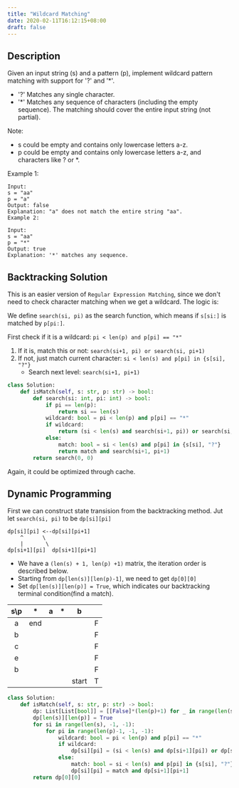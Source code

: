 ```yaml
---
title: "Wildcard Matching"
date: 2020-02-11T16:12:15+08:00
draft: false
---
```

<!--more-->

## Description
Given an input string (s) and a pattern (p), implement wildcard pattern matching with support for '?' and '*'.

 - '?' Matches any single character.
 - '*' Matches any sequence of characters (including the empty sequence).
The matching should cover the entire input string (not partial).

Note:

 - s could be empty and contains only lowercase letters a-z.
 - p could be empty and contains only lowercase letters a-z, and characters like ? or *.

Example 1:
```
Input:
s = "aa"
p = "a"
Output: false
Explanation: "a" does not match the entire string "aa".
Example 2:
```
```
Input:
s = "aa"
p = "*"
Output: true
Explanation: '*' matches any sequence.
```

## Backtracking Solution

This is an easier version of `Regular Expression Matching`, since we don't need to check character matching when we get a wildcard. The logic is:

We define `search(si, pi)` as the search function, which means if `s[si:]` is matched by `p[pi:]`.

First check if it is a wildcard: `pi < len(p) and p[pi] == "*"`
1. If it is, match this or not: `search(si+1, pi) or search(si, pi+1)`
2. If not, just match current character: `si < len(s) and p[pi] in {s[si], "?"}`
    - Search next level: `search(si+1, pi+1)`

```python
class Solution:
    def isMatch(self, s: str, p: str) -> bool:
        def search(si: int, pi: int) -> bool:
            if pi == len(p): 
                return si == len(s)
            wildcard: bool = pi < len(p) and p[pi] == "*"
            if wildcard:
                return (si < len(s) and search(si+1, pi)) or search(si, pi+1)
            else:
                match: bool = si < len(s) and p[pi] in {s[si], "?"}
                return match and search(si+1, pi+1)
        return search(0, 0)
```

Again, it could be optimized through cache.

## Dynamic Programming

First we can construct state transision from the backtracking method. Jut let `search(si, pi)` to be `dp[si][pi]`

```text
dp[si][pi] <--dp[si][pi+1]
    ^      \
    |       \  
dp[si+1][pi]  dp[si+1][pi+1]
```

 - We have a `(len(s) + 1, len(p) +1)` matrix, the iteration order is described below. 
 - Starting from `dp[len(s)][len(p)-1]`, we need to get `dp[0][0]`
 - Set `dp[len(s)][len(p)] = True`, which indicates our backtracking terminal condition(find a match).


|s\p|\*|a|\*|b||
|:-:|:-:|:-:|:-:|:-:|:-:|
|a|end||||F|
|b|||||F|
|c|||||F|
|e|||||F|
|b|||||F|
|||||start|T|

```python
class Solution:
    def isMatch(self, s: str, p: str) -> bool:
        dp: List[List[bool]] = [[False]*(len(p)+1) for _ in range(len(s)+1)]
        dp[len(s)][len(p)] = True
        for si in range(len(s), -1, -1):
            for pi in range(len(p)-1, -1, -1):
                wildcard: bool = pi < len(p) and p[pi] == "*"
                if wildcard:
                    dp[si][pi] = (si < len(s) and dp[si+1][pi]) or dp[si][pi+1]
                else:
                    match: bool = si < len(s) and p[pi] in {s[si], "?"}
                    dp[si][pi] = match and dp[si+1][pi+1]
        return dp[0][0]

```